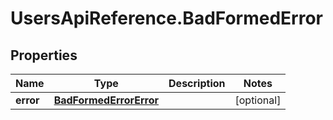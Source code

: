 # UsersApiReference.BadFormedError

## Properties

Name | Type | Description | Notes
------------ | ------------- | ------------- | -------------
**error** | [**BadFormedErrorError**](BadFormedErrorError.md) |  | [optional] 


